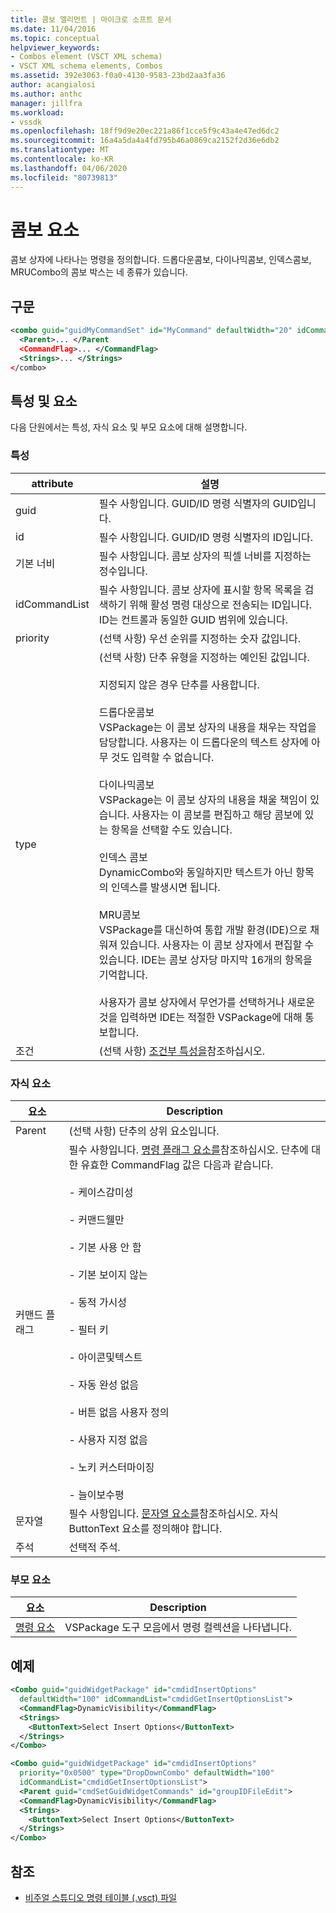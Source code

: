 ```yaml
---
title: 콤보 엘리먼트 | 마이크로 소프트 문서
ms.date: 11/04/2016
ms.topic: conceptual
helpviewer_keywords:
- Combos element (VSCT XML schema)
- VSCT XML schema elements, Combos
ms.assetid: 392e3063-f0a0-4130-9583-23bd2aa3fa36
author: acangialosi
ms.author: anthc
manager: jillfra
ms.workload:
- vssdk
ms.openlocfilehash: 18ff9d9e20ec221a86f1cce5f9c43a4e47ed6dc2
ms.sourcegitcommit: 16a4a5da4a4fd795b46a0869ca2152f2d36e6db2
ms.translationtype: MT
ms.contentlocale: ko-KR
ms.lasthandoff: 04/06/2020
ms.locfileid: "80739813"
---
```

# <a name="combo-element"></a>콤보 요소
콤보 상자에 나타나는 명령을 정의합니다. 드롭다운콤보, 다이나믹콤보, 인덱스콤보, MRUCombo의 콤보 박스는 네 종류가 있습니다.

## <a name="syntax"></a>구문

```xml
<combo guid="guidMyCommandSet" id="MyCommand" defaultWidth="20" idCommandList="MyCommandListID" priority="0x102" type="DropDownCombo">
  <Parent>... </Parent
  <CommandFlag>... </CommandFlag>
  <Strings>... </Strings>
</combo>
```

## <a name="attributes-and-elements"></a>특성 및 요소
 다음 단원에서는 특성, 자식 요소 및 부모 요소에 대해 설명합니다.

### <a name="attributes"></a>특성

|attribute|설명|
|---------------|-----------------|
|guid|필수 사항입니다. GUID/ID 명령 식별자의 GUID입니다.|
|id|필수 사항입니다. GUID/ID 명령 식별자의 ID입니다.|
|기본 너비|필수 사항입니다. 콤보 상자의 픽셀 너비를 지정하는 정수입니다.|
|idCommandList|필수 사항입니다. 콤보 상자에 표시할 항목 목록을 검색하기 위해 활성 명령 대상으로 전송되는 ID입니다. ID는 컨트롤과 동일한 GUID 범위에 있습니다.|
|priority|(선택 사항) 우선 순위를 지정하는 숫자 값입니다.|
|type|(선택 사항) 단추 유형을 지정하는 예인된 값입니다.<br /><br /> 지정되지 않은 경우 단추를 사용합니다.<br /><br /> 드롭다운콤보<br /> VSPackage는 이 콤보 상자의 내용을 채우는 작업을 담당합니다. 사용자는 이 드롭다운의 텍스트 상자에 아무 것도 입력할 수 없습니다.<br /><br /> 다이나믹콤보<br /> VSPackage는 이 콤보 상자의 내용을 채울 책임이 있습니다. 사용자는 이 콤보를 편집하고 해당 콤보에 있는 항목을 선택할 수도 있습니다.<br /><br /> 인덱스 콤보<br /> DynamicCombo와 동일하지만 텍스트가 아닌 항목의 인덱스를 발생시면 됩니다.<br /><br /> MRU콤보<br /> VSPackage를 대신하여 통합 개발 환경(IDE)으로 채워져 있습니다.  사용자는 이 콤보 상자에서 편집할 수 있습니다. IDE는 콤보 상자당 마지막 16개의 항목을 기억합니다.<br /><br /> 사용자가 콤보 상자에서 무언가를 선택하거나 새로운 것을 입력하면 IDE는 적절한 VSPackage에 대해 통보합니다.|
|조건|(선택 사항) [조건부 특성을](../extensibility/vsct-xml-schema-conditional-attributes.md)참조하십시오.|

### <a name="child-elements"></a>자식 요소

|요소|Description|
|-------------|-----------------|
|Parent|(선택 사항) 단추의 상위 요소입니다.|
|커맨드 플래그|필수 사항입니다. [명령 플래그 요소를](../extensibility/command-flag-element.md)참조하십시오. 단추에 대 한 유효한 CommandFlag 값은 다음과 같습니다.<br /><br /> - 케이스감미성<br /><br /> - 커맨드웰만<br /><br /> - 기본 사용 안 함<br /><br /> - 기본 보이지 않는<br /><br /> - 동적 가시성<br /><br /> - 필터 키<br /><br /> - 아이콘및텍스트<br /><br /> - 자동 완성 없음<br /><br /> - 버튼 없음 사용자 정의<br /><br /> - 사용자 지정 없음<br /><br /> - 노키 커스터마이징<br /><br /> - 늘이보수평|
|문자열|필수 사항입니다. [문자열 요소를](../extensibility/strings-element.md)참조하십시오. 자식 ButtonText 요소를 정의해야 합니다.|
|주석|선택적 주석.|

### <a name="parent-elements"></a>부모 요소

|요소|Description|
|-------------|-----------------|
|[명령 요소](../extensibility/commands-element.md)|VSPackage 도구 모음에서 명령 컬렉션을 나타냅니다.|

## <a name="example"></a>예제

```xml
<Combo guid="guidWidgetPackage" id="cmdidInsertOptions"
  defaultWidth="100" idCommandList="cmdidGetInsertOptionsList">
  <CommandFlag>DynamicVisibility</CommandFlag>
  <Strings>
    <ButtonText>Select Insert Options</ButtonText>
  </Strings>
</Combo>

<Combo guid="guidWidgetPackage" id="cmdidInsertOptions"
  priority="0x0500" type="DropDownCombo" defaultWidth="100"
  idCommandList="cmdidGetInsertOptionsList">
  <Parent guid="cmdSetGuidWidgetCommands" id="groupIDFileEdit">
  <CommandFlag>DynamicVisibility</CommandFlag>
  <Strings>
    <ButtonText>Select Insert Options</ButtonText>
  </Strings>
</Combo>
```

## <a name="see-also"></a>참조
- [비주얼 스튜디오 명령 테이블 (.vsct) 파일](../extensibility/internals/visual-studio-command-table-dot-vsct-files.md)
